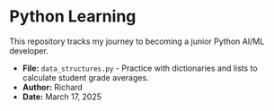 # Python Learning
This repository tracks my journey to becoming a junior Python AI/ML developer.
- **File:** `data_structures.py` - Practice with dictionaries and lists to calculate student grade averages.
- **Author:** Richard
- **Date:** March 17, 2025
